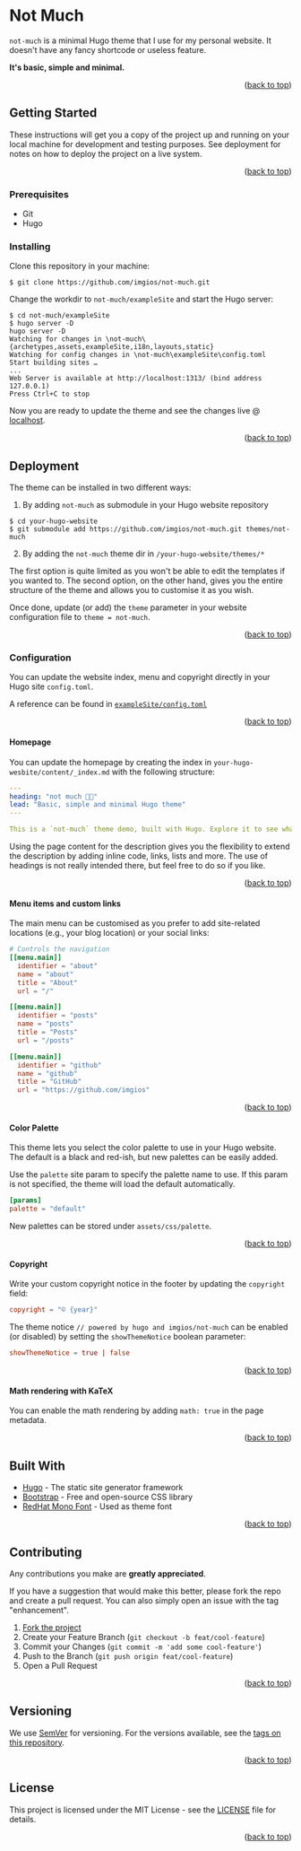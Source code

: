 <a id="readme-top"></a>

# Not Much

`not-much` is a minimal Hugo theme that I use for my personal website. It doesn't have any fancy shortcode or useless feature.

**It's basic, simple and minimal.**

<p align="right">(<a href="#readme-top">back to top</a>)</p>

## Getting Started

These instructions will get you a copy of the project up and running on your local machine for development and testing purposes. See deployment for notes on how to deploy the project on a live system.

<p align="right">(<a href="#readme-top">back to top</a>)</p>

### Prerequisites

- Git
- Hugo

### Installing

Clone this repository in your machine:

```shell
$ git clone https://github.com/imgios/not-much.git
```

Change the workdir to `not-much/exampleSite` and start the Hugo server:

```shell
$ cd not-much/exampleSite
$ hugo server -D
hugo server -D
Watching for changes in \not-much\{archetypes,assets,exampleSite,i18n,layouts,static}
Watching for config changes in \not-much\exampleSite\config.toml
Start building sites …
...
Web Server is available at http://localhost:1313/ (bind address 127.0.0.1)
Press Ctrl+C to stop
```

Now you are ready to update the theme and see the changes live @ [localhost](http://localhost:1313/).

<p align="right">(<a href="#readme-top">back to top</a>)</p>

## Deployment

The theme can be installed in two different ways:

1. By adding `not-much` as submodule in your Hugo website repository

```shell
$ cd your-hugo-website
$ git submodule add https://github.com/imgios/not-much.git themes/not-much
```

2. By adding the `not-much` theme dir in `/your-hugo-website/themes/*`

The first option is quite limited as you won't be able to edit the templates if you wanted to. The second option, on the other hand, gives you the entire structure of the theme and allows you to customise it as you wish.

Once done, update (or add) the `theme` parameter in your website configuration file to `theme = not-much`.

<p align="right">(<a href="#readme-top">back to top</a>)</p>

### Configuration

You can update the website index, menu and copyright directly in your Hugo site `config.toml`.

A reference can be found in [`exampleSite/config.toml`](https://github.com/imgios/not-much/blob/dev/exampleSite/config.toml)

<p align="right">(<a href="#readme-top">back to top</a>)</p>

#### Homepage

You can update the homepage by creating the index in `your-hugo-wesbite/content/_index.md` with the following structure:

```yaml
---
heading: "not much 👋🏻"
lead: "Basic, simple and minimal Hugo theme"
---

This is a `not-much` theme demo, built with Hugo. Explore it to see what not-much is offering.
```

Using the page content for the description gives you the flexibility to extend the description by adding inline code, links, lists and more. The use of headings is not really intended there, but feel free to do so if you like.

<p align="right">(<a href="#readme-top">back to top</a>)</p>

#### Menu items and custom links

The main menu can be customised as you prefer to add site-related locations (e.g., your blog location) or your social links:

```toml
# Controls the navigation
[[menu.main]]
  identifier = "about"
  name = "about"
  title = "About"
  url = "/"

[[menu.main]]
  identifier = "posts"
  name = "posts"
  title = "Posts"
  url = "/posts"

[[menu.main]]
  identifier = "github"
  name = "github"
  title = "GitHub"
  url = "https://github.com/imgios"
```

<p align="right">(<a href="#readme-top">back to top</a>)</p>

#### Color Palette

This theme lets you select the color palette to use in your Hugo website. The default is a black and red-ish, but new palettes can be easily added.

Use the `palette` site param to specify the palette name to use. If this param is not specified, the theme will load the default automatically.

```toml
[params]
palette = "default"
```

New palettes can be stored under `assets/css/palette`.

<p align="right">(<a href="#readme-top">back to top</a>)</p>

#### Copyright

Write your custom copyright notice in the footer by updating the `copyright` field:

```toml
copyright = "© {year}"
```

The theme notice `// powered by hugo and imgios/not-much` can be enabled (or disabled) by setting the `showThemeNotice` boolean parameter:

```toml
showThemeNotice = true | false
```

<p align="right">(<a href="#readme-top">back to top</a>)</p>

#### Math rendering with KaTeX

You can enable the math rendering by adding `math: true` in the page metadata.

<p align="right">(<a href="#readme-top">back to top</a>)</p>

## Built With

* [Hugo](https://gohugo.io/) - The static site generator framework
* [Bootstrap](https://getbootstrap.com/) - Free and open-source CSS library
* [RedHat Mono Font](https://fonts.google.com/specimen/Red+Hat+Mono) - Used as theme font

<p align="right">(<a href="#readme-top">back to top</a>)</p>

## Contributing

<!-- Please read [CONTRIBUTING.md](CONTRIBUTING.md) for details on our code of conduct, and the process for submitting pull requests to us. -->
Any contributions you make are **greatly appreciated**.

If you have a suggestion that would make this better, please fork the repo and create a pull request. You can also simply open an issue with the tag "enhancement".

1. [Fork the project](https://github.com/imgios/not-much/fork)
2. Create your Feature Branch (`git checkout -b feat/cool-feature`)
3. Commit your Changes (`git commit -m 'add some cool-feature'`)
4. Push to the Branch (`git push origin feat/cool-feature`)
5. Open a Pull Request

<p align="right">(<a href="#readme-top">back to top</a>)</p>

## Versioning

We use [SemVer](http://semver.org/) for versioning. For the versions available, see the [tags on this repository](https://github.com/imgios/not-much/tags). 

<p align="right">(<a href="#readme-top">back to top</a>)</p>

## License

This project is licensed under the MIT License - see the [LICENSE](LICENSE) file for details.

<p align="right">(<a href="#readme-top">back to top</a>)</p>